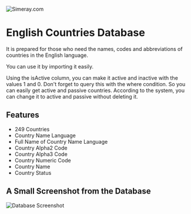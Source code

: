 
![Simeray.com](https://www.simeray.com/brand/black-simeray-big.png)

    
# English Countries Database

It is prepared for those who need the names, codes and abbreviations of countries in the English language.

You can use it by importing it easily.

Using the isActive column, you can make it active and inactive with the values 1 and 0. Don't forget to query this with the where condition. So you can easily get active and passive countries. According to the system, you can change it to active and passive without deleting it.
## Features

- 249 Countries
- Country Name Language
- Full Name of Country Name Language
- Country Alpha2 Code
- Country Alpha3 Code
- Country Numeric Code
- Country Name
- Country Status

  
## A Small Screenshot from the Database

![Database Screenshot](https://i.ibb.co/wJ5jQHM/Screenshot-958.png)

  